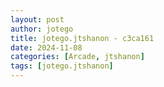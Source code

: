 ```yaml
---
layout: post
author: jotego
title: jotego.jtshanon - c3ca161
date: 2024-11-08
categories: [Arcade, jtshanon]
tags: [jotego.jtshanon]
---
```


